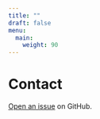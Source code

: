 ```yaml
---
title: ""
draft: false
menu:
  main:
    weight: 90
---
```


# Contact

[Open an issue](https://github.com/ClyveGassant/hugo-mock-landing-page-autodeployed/issues/new) on GitHub.
